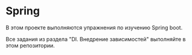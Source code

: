 <h1>Spring</h1>

В этом проекте выполняются упражнения по изучению Spring boot.<br>

Все задания из раздела "DI. Внедрение зависимостей" выполняйте в этом репозитории.<br>
